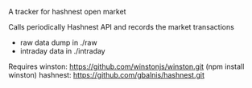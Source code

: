 A tracker for hashnest open market

Calls periodically Hashnest API and records the market transactions 
* raw data dump in ./raw
* intraday data in ./intraday

Requires 
winston: https://github.com/winstonjs/winston.git (npm install winston)
hashnest: https://github.com/gbalnis/hashnest.git